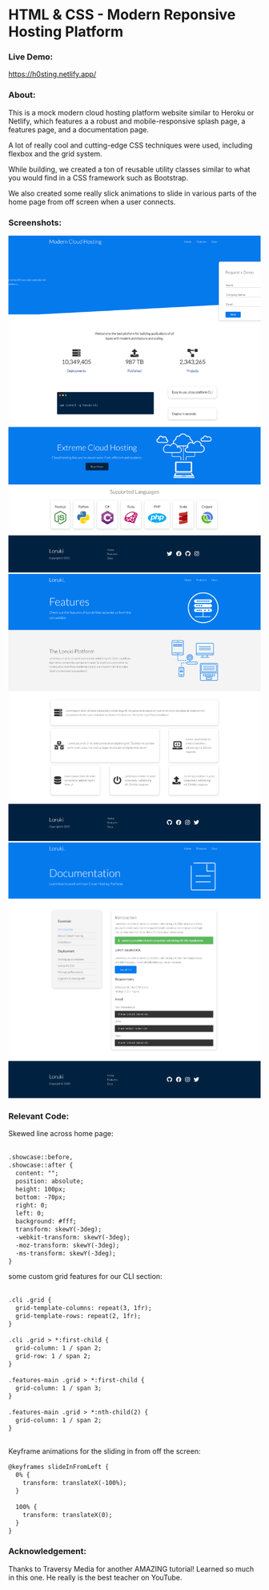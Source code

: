 # HTML & CSS - Modern Reponsive Hosting Platform

### Live Demo:

https://h0sting.netlify.app/

### About:

This is a mock modern cloud hosting platform website similar to Heroku or Netlify, which features a
a robust and mobile-responsive splash page, a features page, and a documentation page.

A lot of really cool and cutting-edge CSS techniques were used, including flexbox and the grid system.

While building, we created a ton of reusable utility classes similar to what you would find in a CSS framework such as Bootstrap.

We also created some really slick animations to slide in various parts of the home page from off screen when a user connects.

### Screenshots:

![example_index](./index.png)
![example_features](./features.png)
![example_docs](./docs.png)

### Relevant Code:

Skewed line across home page:

```

.showcase::before,
.showcase::after {
  content: "";
  position: absolute;
  height: 100px;
  bottom: -70px;
  right: 0;
  left: 0;
  background: #fff;
  transform: skewY(-3deg);
  -webkit-transform: skewY(-3deg);
  -moz-transform: skewY(-3deg);
  -ms-transform: skewY(-3deg);
}

```

some custom grid features for our CLI section:

```

.cli .grid {
  grid-template-columns: repeat(3, 1fr);
  grid-template-rows: repeat(2, 1fr);
}

.cli .grid > *:first-child {
  grid-column: 1 / span 2;
  grid-row: 1 / span 2;
}

.features-main .grid > *:first-child {
  grid-column: 1 / span 3;
}

.features-main .grid > *:nth-child(2) {
  grid-column: 1 / span 2;
}


```

Keyframe animations for the sliding in from off the screen:

```
@keyframes slideInFromLeft {
  0% {
    transform: translateX(-100%);
  }

  100% {
    transform: translateX(0);
  }
}

```

### Acknowledgement:

Thanks to Traversy Media for another AMAZING tutorial! Learned so much in this one. He really is the best teacher on YouTube.
